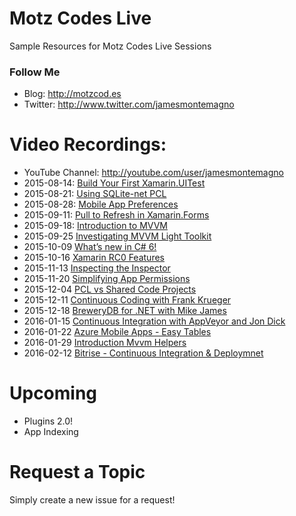 # Motz Codes Live
Sample Resources for Motz Codes Live Sessions

### Follow Me
* Blog: http://motzcod.es
* Twitter: http://www.twitter.com/jamesmontemagno

# Video Recordings:
* YouTube Channel: http://youtube.com/user/jamesmontemagno
* 2015-08-14: [Build Your First Xamarin.UITest](https://www.youtube.com/watch?v=Q10ziRUe_wc)
* 2015-08-21: [Using SQLite-net PCL](https://www.youtube.com/watch?v=_MX5ZrDAXP8)
* 2015-08-28: [Mobile App Preferences](https://www.youtube.com/watch?v=VNPLxeq9ZII)
* 2015-09-11: [Pull to Refresh in Xamarin.Forms](https://www.youtube.com/watch?v=qYsjgiNGkrw)
* 2015-09-18: [Introduction to MVVM](https://www.youtube.com/watch?v=eBcGRV3tp24)
* 2015-09-25 [Investigating MVVM Light Toolkit](https://youtu.be/NnDw5lNJBFo)
* 2015-10-09 [What’s new in C# 6!](https://www.youtube.com/watch?v=2l4q8wE9hW4)
* 2015-10-16 [Xamarin RC0 Features](https://www.youtube.com/watch?v=UJoCxnni16c)
* 2015-11-13 [Inspecting the Inspector](https://www.youtube.com/watch?v=toyEKYlwaDA)
* 2015-11-20 [Simplifying App Permissions](https://www.youtube.com/watch?v=I7CjzAUoEVI)
* 2015-12-04 [PCL vs Shared Code Projects](https://www.youtube.com/watch?v=OO4JtmeMXcg)
* 2015-12-11 [Continuous Coding with Frank Krueger](https://www.youtube.com/watch?v=lH90fVkXQx8)
* 2015-12-18 [BreweryDB for .NET with Mike James](https://youtu.be/TnEHrgNvugE)
* 2016-01-15 [Continuous Integration with AppVeyor and Jon Dick](https://www.youtube.com/watch?v=D0gWjHhJ3IU)
* 2016-01-22 [Azure Mobile Apps - Easy Tables](https://youtu.be/Bi2TxyiK9wM)
* 2016-01-29 [Introduction Mvvm Helpers](https://youtu.be/OcCgpsNWHlY)
* 2016-02-12 [Bitrise - Continuous Integration & Deploymnet](https://youtu.be/1UeNajpjIXY)

# Upcoming
* Plugins 2.0!
* App Indexing

# Request a Topic
Simply create a new issue for a request!

